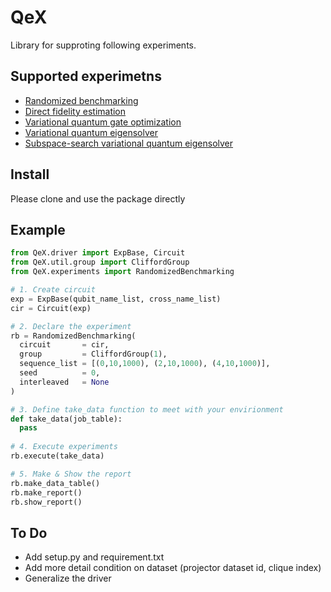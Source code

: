 # QeX

Library for supproting following experiments.

## Supported experimetns
  - [Randomized benchmarking](https://arxiv.org/abs/0707.0963)
  - [Direct fidelity estimation](https://arxiv.org/abs/1104.4695)
  - [Variational quantum gate optimization](https://arxiv.org/abs/1810.12745)
  - [Variational quantum eigensolver](https://arxiv.org/abs/1304.3061)
  - [Subspace-search variational quantum eigensolver](https://arxiv.org/abs/1810.09434)

## Install
Please clone and use the package directly

## Example
```python
from QeX.driver import ExpBase, Circuit
from QeX.util.group import CliffordGroup
from QeX.experiments import RandomizedBenchmarking

# 1. Create circuit
exp = ExpBase(qubit_name_list, cross_name_list)
cir = Circuit(exp)

# 2. Declare the experiment
rb = RandomizedBenchmarking(
  circuit       = cir,
  group         = CliffordGroup(1),
  sequence_list = [(0,10,1000), (2,10,1000), (4,10,1000)],
  seed          = 0,
  interleaved   = None
)

# 3. Define take_data function to meet with your envirionment
def take_data(job_table):
  pass
  
# 4. Execute experiments
rb.execute(take_data)

# 5. Make & Show the report
rb.make_data_table()
rb.make_report()
rb.show_report()
```

## To Do
  - Add setup.py and requirement.txt
  - Add more detail condition on dataset (projector dataset id, clique index)
  - Generalize the driver
